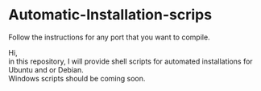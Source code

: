 # Automatic-Installation-scrips

Follow the instructions for any port that you want to compile.

Hi,  
in this repository, I will provide shell scripts for automated installations for Ubuntu and or Debian.  
Windows scripts should be coming soon.
